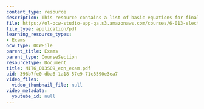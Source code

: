 ```yaml
---
content_type: resource
description: This resource contains a list of basic equations for final exam.
file: https://ol-ocw-studio-app-qa.s3.amazonaws.com/courses/6-013-electromagnetics-and-applications-spring-2009/398b7fe0dba61a1857e971c8590e3ea7_MIT6_013S09_eqn_exam.pdf
file_type: application/pdf
learning_resource_types:
- Exams
ocw_type: OCWFile
parent_title: Exams
parent_type: CourseSection
resourcetype: Document
title: MIT6_013S09_eqn_exam.pdf
uid: 398b7fe0-dba6-1a18-57e9-71c8590e3ea7
video_files:
  video_thumbnail_file: null
video_metadata:
  youtube_id: null
---
```

